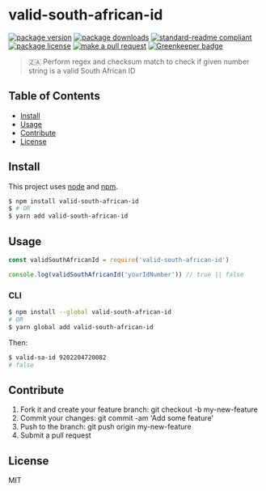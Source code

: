 
# valid-south-african-id
[![package version](https://img.shields.io/npm/v/valid-south-african-id.svg?style=flat-square)](https://npmjs.org/package/valid-south-african-id)
[![package downloads](https://img.shields.io/npm/dm/valid-south-african-id.svg?style=flat-square)](https://npmjs.org/package/valid-south-african-id)
[![standard-readme compliant](https://img.shields.io/badge/readme%20style-standard-brightgreen.svg?style=flat-square)](https://github.com/RichardLitt/standard-readme)
[![package license](https://img.shields.io/npm/l/valid-south-african-id.svg?style=flat-square)](https://npmjs.org/package/valid-south-african-id)
[![make a pull request](https://img.shields.io/badge/PRs-welcome-brightgreen.svg?style=flat-square)](http://makeapullrequest.com) [![Greenkeeper badge](https://badges.greenkeeper.io/tiaanduplessis/valid-south-african-id.svg)](https://greenkeeper.io/)

> 🇿🇦 Perform regex and checksum match to check if given number string is a valid South African ID

## Table of Contents

- [Install](#install)
- [Usage](#usage)
- [Contribute](#contribute)
- [License](#License)

## Install

This project uses [node](https://nodejs.org) and [npm](https://www.npmjs.com). 

```sh
$ npm install valid-south-african-id
$ # OR
$ yarn add valid-south-african-id
```

## Usage

```js
const validSouthAfricanId = require('valid-south-african-id')

console.log(validSouthAfricanId('yourIdNumber')) // true || false
```

### CLI

```sh
$ npm install --global valid-south-african-id
# OR
$ yarn global add valid-south-african-id
```

Then:

```sh
$ valid-sa-id 9202204720082
# false
```

## Contribute

1. Fork it and create your feature branch: git checkout -b my-new-feature
2. Commit your changes: git commit -am 'Add some feature'
3. Push to the branch: git push origin my-new-feature 
4. Submit a pull request

## License

MIT
    